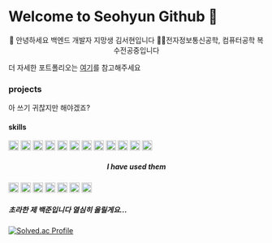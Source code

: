 # Welcome to Seohyun Github 🌱
<p align="center">
🚀 안녕하세요 백엔드 개발자 지망생 김서현입니다 👩‍🚀전자정보통신공학, 컴퓨터공학 복수전공중입니다
</p>

더 자세한 포트폴리오는 [여기](https://www.notion.so/Seohyun-Backend-Engineer-087bb29935354111bdd02d97c1dad5ee)를 참고해주세요 


### projects
아 쓰기 귀찮지만 해야겠죠? 

#### skills

<img src="https://img.shields.io/badge/Node.js-43853D?style=for-the-badge&logo=node.js&logoColor=white" height="20"> <img src="https://img.shields.io/badge/TypeScript-007ACC?style=for-the-badge&logo=typescript&logoColor=white" height="20">
<img src="https://img.shields.io/badge/ts--node-3178C6?style=for-the-badge&logo=ts-node&logoColor=white" height="20">
<img src="https://img.shields.io/badge/Spring-6DB33F?style=for-the-badge&logo=spring&logoColor=white" height="20">
<img src="https://img.shields.io/badge/MySQL-00000F?style=for-the-badge&logo=mysql&logoColor=white" height="20">
<img src="https://img.shields.io/badge/Amazon_AWS-232F3E?style=for-the-badge&logo=amazon-aws&logoColor=white" height="20">
<img src="https://img.shields.io/badge/C-00599C?style=for-the-badge&logo=c&logoColor=white" height="20">
<img src="https://img.shields.io/badge/Java-ED8B00?style=for-the-badge&logo=openjdk&logoColor=white" height="20">
<img src="https://img.shields.io/badge/HTML-239120?style=for-the-badge&logo=html5&logoColor=white" height="20">
<img src="https://img.shields.io/badge/CSS-239120?&style=for-the-badge&logo=css3&logoColor=white" height="20">
<img src="https://img.shields.io/badge/JavaScript-F7DF1E?style=for-the-badge&logo=JavaScript&logoColor=white" height="20">
<img src="https://img.shields.io/badge/Python-3776AB?style=for-the-badge&logo=python&logoColor=white" height="20">

<h5 align="center"> I have used them  </h5>

<img src="https://img.shields.io/badge/Prisma-3982CE?style=for-the-badge&logo=Prisma&logoColor=white" height="20" > <img src="https://img.shields.io/badge/Figma-F24E1E?style=for-the-badge&logo=figma&logoColor=white" height="20">
<img src="https://img.shields.io/badge/Colab-F9AB00?style=for-the-badge&logo=googlecolab&color=525252" height="20">
<img src="https://img.shields.io/badge/Eclipse-2C2255?style=for-the-badge&logo=eclipse&logoColor=white" height="20">
<img src="https://img.shields.io/badge/Visual_Studio-5C2D91?style=for-the-badge&logo=visual%20studio&logoColor=white" height="20"> 
<img src="https://img.shields.io/badge/Visual_Studio_Code-0078D4?style=for-the-badge&logo=visual%20studio%20code&logoColor=white" height="20">
<img src="https://img.shields.io/badge/IntelliJ_IDEA-000000.svg?style=for-the-badge&logo=intellij-idea&logoColor=white" height="20"> 

<h5>초라한 제 백준입니다 열심히 올릴게요...</h5> 

[![Solved.ac Profile](http://mazassumnida.wtf/api/generate_badge?boj=betterbetter)](https://solved.ac/betterbetter)<br/>

<!--
**betterb2etr/betterb2etr** is a ✨ _special_ ✨ repository because its `README.md` (this file) appears on your GitHub profile.

Here are some ideas to get you started:

- 🔭 I’m currently working on ...
- 🌱 I’m currently learning ...
- 👯 I’m looking to collaborate on ...
- 🤔 I’m looking for help with ...
- 💬 Ask me about ...
- 📫 How to reach me: ...
- 😄 Pronouns: ...
- ⚡ Fun fact: ...
-->
